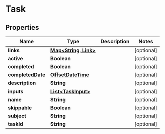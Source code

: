 
# Task

## Properties
Name | Type | Description | Notes
------------ | ------------- | ------------- | -------------
**links** | [**Map&lt;String, Link&gt;**](Link.md) |  |  [optional]
**active** | **Boolean** |  |  [optional]
**completed** | **Boolean** |  |  [optional]
**completedDate** | [**OffsetDateTime**](OffsetDateTime.md) |  |  [optional]
**description** | **String** |  |  [optional]
**inputs** | [**List&lt;TaskInput&gt;**](TaskInput.md) |  |  [optional]
**name** | **String** |  |  [optional]
**skippable** | **Boolean** |  |  [optional]
**subject** | **String** |  |  [optional]
**taskId** | **String** |  |  [optional]




